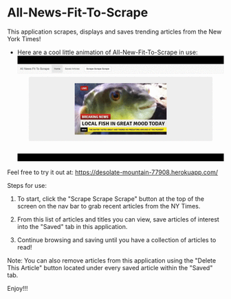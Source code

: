 # All-News-Fit-To-Scrape

This application scrapes, displays and saves trending articles from the New York Times!


* Here are a cool little animation of All-New-Fit-To-Scrape in use:
![Alt text](/public/assets/images/fishgif.gif?raw=true "Scraper fish had a great day! Be like scraper fish!")


Feel free to try it out at: https://desolate-mountain-77908.herokuapp.com/

Steps for use:

1) To start, click the "Scrape Scrape Scrape" button at the top of the screen on the nav bar to grab recent articles from the NY Times.

2) From this list of articles and titles you can view, save articles of interest into the "Saved" tab in this application.

3) Continue browsing and saving until you have a collection of articles to read!

Note: You can also remove articles from this application using the "Delete This Article" button located under every saved article within the "Saved" tab.

Enjoy!!!
